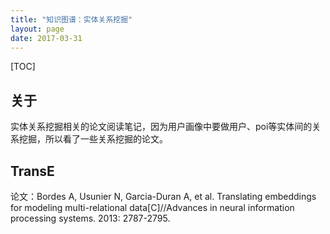 ```yaml
---
title: "知识图谱：实体关系挖掘"
layout: page
date: 2017-03-31
---
```

[TOC]

## 关于
实体关系挖掘相关的论文阅读笔记，因为用户画像中要做用户、poi等实体间的关系挖掘，所以看了一些关系挖掘的论文。


## TransE
论文：Bordes A, Usunier N, Garcia-Duran A, et al. Translating embeddings for modeling multi-relational data[C]//Advances in neural information processing systems. 2013: 2787-2795.
